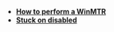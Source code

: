 <div class="grid cards" markdown>

- **[How to perform a WinMTR](how-to-perform-a-WinMTR.md)**
- **[Stuck on disabled](stuck-on-disabled.md)**

</div>